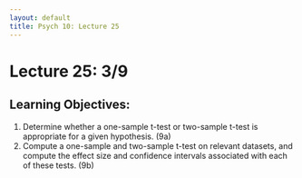 ```yaml
---
layout: default
title: Psych 10: Lecture 25
---
```

# Lecture 25: 3/9

## Learning Objectives:
1. Determine whether a one-sample t-test or two-sample t-test is appropriate for a given hypothesis. (9a)
2. Compute a one-sample and two-sample t-test on relevant datasets, and compute the effect size and confidence intervals associated with each of these tests. (9b)
